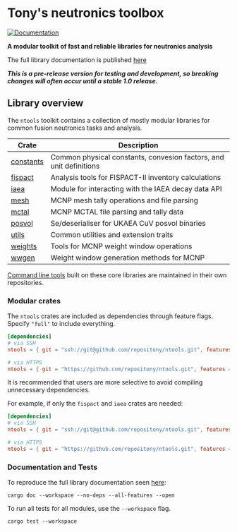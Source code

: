 # Tony's neutronics toolbox

<!-- [![Build Status][test-img]][test-url] -->
[![Documentation][doc-img]][doc-url]

<!-- [test-img]: https://github.com/repositony/ntools/actions/workflows/tests.yml/badge.svg
[test-url]: https://github.com/repositony/ntools/actions/workflows/tests.yml -->

[doc-img]: https://img.shields.io/badge/docs-latest-blue
[doc-url]: https://repositony.github.io/ntools_doc/index.html

**A modular toolkit of fast and reliable libraries for neutronics analysis**

The full library documentation is published [here](https://repositony.github.io/ntools_doc/index.html)

***This is a pre-release version for testing and development, so breaking changes will often occur until a stable 1.0 release.***

## Library overview

The `ntools` toolkit contains a collection of mostly modular libraries for
common fusion neutronics tasks and analysis.

| Crate | Description |
| ----- | ----------- |
| [constants](https://repositony.github.io/ntools_doc/ntools_constants/index.html)     | Common physical constants, convesion factors, and unit definitions |
| [fispact](https://repositony.github.io/ntools_doc/ntools_fispact/index.html) | Analysis tools for FISPACT-II inventory calculations  |
| [iaea](https://repositony.github.io/ntools_doc/ntools_iaea/index.html)       | Module for interacting with the IAEA decay data API   |
| [mesh](https://repositony.github.io/ntools_doc/ntools_mesh/index.html)       | MCNP mesh tally operations and file parsing           |
| [mctal](https://repositony.github.io/ntools_doc/ntools_mctal/index.html)     | MCNP MCTAL file parsing and tally data                |
| [posvol](https://repositony.github.io/ntools_doc/ntools_posvol/index.html)   | Se/deserialiser for UKAEA CuV posvol binaries         |
| [utils](https://repositony.github.io/ntools_doc/ntools_utils/index.html)     | Common utilities and extension traits                 |
| [weights](https://repositony.github.io/ntools_doc/ntools_weights/index.html) | Tools for MCNP weight window operations               |
| [wwgen](https://repositony.github.io/ntools_doc/ntools_wwgen/index.html)     | Weight window generation methods for MCNP             |

[Command line tools](https://github.com/repositony?tab=repositories&q=&type=&language=rust&sort=)
built on these core libraries are maintained in their own repositories.

### Modular crates

The `ntools` crates are included as dependencies through feature flags. Specify
`"full"` to include everything.

```toml
[dependencies]
# via SSH
ntools = { git = "ssh://git@github.com/repositony/ntools.git", features = ["full"] }

# via HTTPS
ntools = { git = "https://github.com/repositony/ntools.git", features = ["full"] }
```

It is recommended that users are more selective to avoid compiling unnecessary
dependencies.

For example, if only the `fispact` and `iaea` crates are needed:

```toml
[dependencies]
# via SSH
ntools = { git = "ssh://git@github.com/repositony/ntools.git", features = ["fispact", "iaea"] }

# via HTTPS
ntools = { git = "https://github.com/repositony/ntools.git", features = ["fispact", "iaea"] }
```

### Documentation and Tests

To reproduce the full library documentation seen
[here](https://repositony.github.io/ntools_doc/index.html):

```shell
cargo doc --workspace --no-deps --all-features --open
```

To run all tests for all modules, use the `--workspace` flag.

```shell
cargo test --workspace
```
